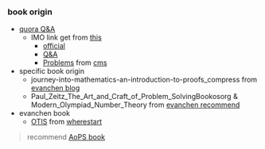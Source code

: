 ### book origin 
- [quora Q&A](https://www.quora.com/What-are-some-good-books-on-inequalities)
  - IMO link get from [this](https://sites.google.com/site/imocanada/)
    - [official](https://imomath.com/index.cgi?page=inequalitiesIntroduction)
    - [Q&A](https://artofproblemsolving.com/community/c3222_imo)
    - [Problems](http://www.imo-official.org/problems.aspx) from [cms](https://cms.math.ca/competitions/problem-solving-resources/)
- specific book origin 
  - journey-into-mathematics-an-introduction-to-proofs_compress from [evanchen blog](https://web.evanchen.cc/wherestart.html)
  - Paul_Zeitz_The_Art_and_Craft_of_Problem_SolvingBookosorg & Modern_Olympiad_Number_Theory from [evanchen recommend](https://web.evanchen.cc/recommend.html)
- evanchen book
  - [OTIS](https://web.evanchen.cc/excerpts.html) from [wherestart](https://web.evanchen.cc/wherestart.html)

> recommend [AoPS book](https://artofproblemsolving.com/store/list.php#all) 